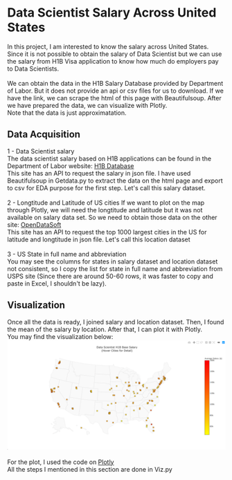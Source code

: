 <h1>Data Scientist Salary Across United States</h1>

In this project, I am interested to know the salary across United States. Since it is not possible to obtain the salary of Data Scientist but we can use the salary from H1B Visa application to know how much do employers pay to Data Scientists.<br>
<br>
We can obtain the data in the H1B Salary Database provided by Department of Labor. But it does not provide an api or csv files for us to download. If we have the link, we can scrape the html of this page with Beautifulsoup. After we have prepared the data, we can visualize with Plotly.
<br> 
Note that the data is just approximatation.

## Data Acquisition

1 - Data Scientist salary<br>
The data scientist salary based on H1B applications can be found in the Department of Labor website: <a href="https://h1bdata.info/index.php?em=&job=Data+Scientist&city=&year=All+Years">H1B Database</a><br>
This site has an API to request the salary in json file. I have used Beautifulsoup in Getdata.py to extract the data on the html page and export to csv for EDA purpose for the first step. Let's call this salary dataset.
<br><br>
2 - Longtitude and Latitude of US cities
If we want to plot on the map through Plotly, we will need the longtitude and latitude but it was not available on salary data set. So we need to obtain those data on the other site:
<a href="https://public.opendatasoft.com/api/records/1.0/search/?dataset=1000-largest-us-cities-by-population-with-geographic-coordinates&rows=1000&sort=-rank&facet=city&facet=state"> OpenDataSoft</a><br>
This site has an API to request the top 1000 largest cities in the US for latitude and longtitude in json file. Let's call this location dataset
<br><br>
3 - US State in full name and abbreviation<br>
You may see the columns for states in salary dataset and location dataset not consistent, so I copy the list for state in full name and abbreviation from USPS site (Since there are around 50-60 rows, it was faster to copy and paste in Excel, I shouldn't be lazy).

## Visualization
Once all the data is ready, I joined salary and location dataset. Then, I found the mean of the salary by location. After that, I can plot it with Plotly.<br>
You may find the visualization below:<br>
![Screenshot](salary_map.png)<br>
<br>
For the plot, I used the code on <a href="https://plot.ly/python/scatter-plots-on-maps/">Plotly<a><br>
All the steps I mentioned in this section are done in Viz.py
